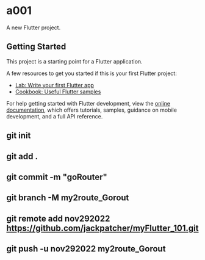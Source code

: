 # a001

A new Flutter project.

## Getting Started

This project is a starting point for a Flutter application.

A few resources to get you started if this is your first Flutter project:

- [Lab: Write your first Flutter app](https://docs.flutter.dev/get-started/codelab)
- [Cookbook: Useful Flutter samples](https://docs.flutter.dev/cookbook)

For help getting started with Flutter development, view the
[online documentation](https://docs.flutter.dev/), which offers tutorials,
samples, guidance on mobile development, and a full API reference.


## git init
## git add .
## git commit -m "goRouter" 
## git branch -M my2route_Gorout
## git remote add nov292022 https://github.com/jackpatcher/myFlutter_101.git
## git push -u nov292022  my2route_Gorout

